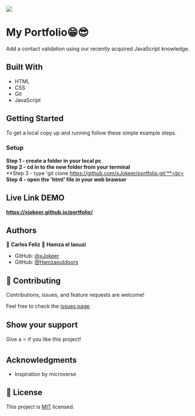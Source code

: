 ![](https://img.shields.io/badge/Microverse-blueviolet)

# My Portfolio😁😎

Add a contact validation using our recently acquired JavaScript knowledge.


## Built With

- HTML
- CSS
- Git
- JavaScript

## Getting Started

To get a local copy up and running follow these simple example steps.


### Setup
**Step 1 - create a folder in your local pc** <br>
**Step 2 - cd in to the new folder from your terminal**<br>
**Step 3 - type 'git clone https://github.com/xJokeer/portfolio.git'**<br>
**Step 4 - open the 'html' file in your web brawser**


## Live Link DEMO

**https://xjokeer.github.io/portfolio/**


## Authors

👤 **Carlos Feliz**
👤 **Hamza el laouzi**

- GitHub: [@xJokeer](https://github.com/xJokeer)
- GitHub: [@Hamzaoutdoors](https://github.com/Hamzaoutdoors)

## 🤝 Contributing

Contributions, issues, and feature requests are welcome!

Feel free to check the [issues page](https://github.com/xJokeer/portfolio/issues).

## Show your support

Give a ⭐️ if you like this project!

## Acknowledgments
- Inspiration by microverse

## 📝 License

This project is [MIT](https://github.com/git/git-scm.com/blob/main/MIT-LICENSE.txt) licensed.
